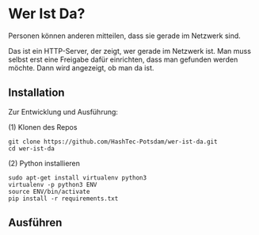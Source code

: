 Wer Ist Da?
===========

Personen können anderen mitteilen, dass sie gerade im Netzwerk sind.

Das ist ein HTTP-Server, der zeigt, wer gerade im Netzwerk ist.
Man muss selbst erst eine Freigabe dafür einrichten, dass
man gefunden werden möchte.
Dann wird angezeigt, ob man da ist.

Installation
------------

Zur Entwicklung und Ausführung:

(1) Klonen des Repos

```
git clone https://github.com/HashTec-Potsdam/wer-ist-da.git
cd wer-ist-da
```

(2) Python installieren

```
sudo apt-get install virtualenv python3
virtualenv -p python3 ENV
source ENV/bin/activate
pip install -r requirements.txt
```

Ausführen
---------



